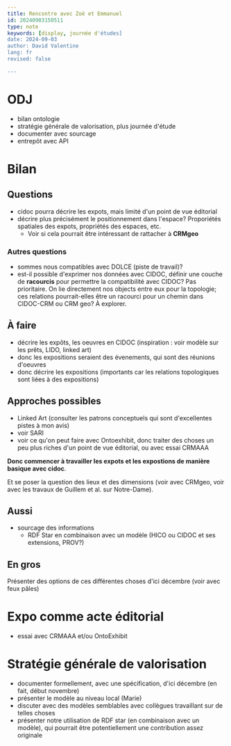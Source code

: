 ```yaml
---
title: Rencontre avec Zoë et Emmanuel
id: 20240903150511
type: note
keywords: [display, journée d'études]
date: 2024-09-03
author: David Valentine
lang: fr
revised: false

---
```


# ODJ

- bilan ontologie
- stratégie générale de valorisation, plus journée d'étude
- documenter avec sourcage
- entrepôt avec API

# Bilan

## Questions

- cidoc pourra décrire les expots, mais limité d'un point de vue éditorial
- décrire plus précisément le positionnement dans l'espace? Proporiétés spatiales des expots, propriétés des espaces, etc.
  - Voir si cela pourrait être intéressant de rattacher à **CRMgeo**

### Autres questions

- sommes nous compatibles avec DOLCE (piste de travail)?
- est-il possible d'exprimer nos données avec CIDOC, définir une couche de **racourcis** pour permettre la compatibilité avec CIDOC? Pas prioritaire. On lie directement nos objects entre eux pour la topologie; ces relations pourrait-elles être un racourci pour un chemin dans CIDOC-CRM ou CRM geo? À explorer.

## À faire

- décrire les expôts, les oeuvres en CIDOC (inspiration : voir modèle sur les prêts, LIDO, linked art)
- donc les expositions seraient des évenements, qui sont des réunions d'oeuvres
- donc décrire les expositions (importants car les relations topologiques sont liées à des expositions)

## Approches possibles

- Linked Art (consulter les patrons conceptuels qui sont d'excellentes pistes à mon avis)
- voir SARI
- voir ce qu'on peut faire avec Ontoexhibit, donc traiter des choses un peu plus riches d'un point de vue éditorial, ou avec essai CRMAAA

**Donc commencer à travailler les expots et les expostions de manière basique avec cidoc**.

Et se poser la question des lieux et des dimensions (voir avec CRMgeo, voir avec les travaux de Guillem et al. sur Notre-Dame).

## Aussi

- sourcage des informations
  - RDF Star en combinaison avec un modèle (HICO ou CIDOC et ses extensions, PROV?)

## En gros

Présenter des options de ces différentes choses d'ici décembre (voir avec feux pâles)

# Expo comme acte éditorial

- essai avec CRMAAA et/ou OntoExhibit

# Stratégie générale de valorisation

- documenter formellement, avec une spécification, d'ici décembre (en fait, début novembre)
- présenter le modèle au niveau local (Marie)
- discuter avec des modèles semblables avec collègues travaillant sur de telles choses
- présenter notre utilisation de RDF star (en combinaison avec un modèle), qui pourrait être potentiellement une contribution assez originale